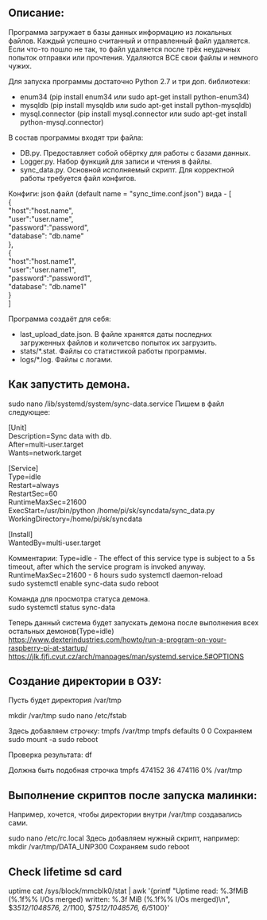 Описание:
-----------------------
Программа загружает в базы данных информацию из локальных файлов. Каждый успешно считанный и отправленный файл удаляется. 
Если что-то пошло не так, то файл удаляется после трёх неудачных попыток отправки или прочтения. Удаляются ВСЕ свои файлы и немного чужих.

Для запуска программы достаточно Python 2.7 и три доп. библиотеки:
- enum34 (pip install enum34 или sudo apt-get install python-enum34)
- mysqldb (pip install mysqldb или sudo apt-get install python-mysqldb)
- mysql.connector (pip install mysql.connector или sudo apt-get install python-mysql.connector)

В состав программы входят три файла:
- DB.py. 			Предоставляет собой обёртку для работы с базами данных.
- Logger.py. 		Набор функций для записи и чтения в файлы.
- sync_data.py.		Основной исполняемый скрипт. Для корректной работы требуется файл конфигов.

Конфиги:
json файл (default name = "sync_time.conf.json") вида - 
[    
  {  
    "host":"host.name",  
    "user":"user.name",  
    "password":"password",  
    "database": "db.name"  
  },  
  {  
    "host":"host.name1",  
    "user":"user.name1",  
    "password":"password1",  
    "database": "db.name1"  
  }  
]

Программа создаёт для себя:
- last_upload_date.json.		В файле хранятся даты последних загруженных файлов и количетсво попыток их загрузить.
- stats/*.stat.					Файлы со статистикой работы программы.
- logs/*.log.					Файлы с логами.


Как запустить демона.  
----------------------------------------
sudo nano /lib/systemd/system/sync-data.service
Пишем в файл следующее:
  
[Unit]  
Description=Sync data with db.  
After=multi-user.target  
Wants=network.target  
  
[Service]  
Type=idle  
Restart=always   
RestartSec=60  
RuntimeMaxSec=21600  
ExecStart=/usr/bin/python /home/pi/sk/syncdata/sync_data.py  
WorkingDirectory=/home/pi/sk/syncdata  
  
[Install]  
WantedBy=multi-user.target   
  
  
Комментарии:
Type=idle - The effect of this service type is subject to a 5s timeout, after which the service program is invoked anyway.
RuntimeMaxSec=21600 - 6 hours
sudo systemctl daemon-reload  
sudo systemctl enable sync-data
sudo reboot  
  
Команда для просмотра статуса демона.  
sudo systemctl status sync-data

Теперь данный система будет запускать демона после выполнения всех остальных демонов(Type=idle)  
https://www.dexterindustries.com/howto/run-a-program-on-your-raspberry-pi-at-startup/  
https://jlk.fjfi.cvut.cz/arch/manpages/man/systemd.service.5#OPTIONS  


Создание директории в ОЗУ:
------------------------------------------------------------------
Пусть будет директория /var/tmp

mkdir /var/tmp
sudo nano /etc/fstab

Здесь добавляем строчку:
tmpfs /var/tmp tmpfs defaults 0 0
Сохраняем
sudo mount -a
sudo reboot

Проверка результата:
df

Должна быть подобная строчка
tmpfs   474152   36   474116   0%   /var/tmp


Выполнение скриптов после запуска малинки:
-----------------------------------------------------------------
Например, хочется, чтобы директории внутри /var/tmp создавались сами.

sudo nano /etc/rc.local
Здесь добавляем нужный скрипт, например:
mkdir /var/tmp/DATA_UNP300
Сохраняем
sudo reboot


Check lifetime sd card
----------------------
uptime
cat /sys/block/mmcblk0/stat | awk '{printf "Uptime read: %.3fMiB (%.1f%% I/Os merged) written: %.3f MiB (%.1f%% I/Os merged)\n", $3*512/1048576, $2/$1*100, $7*512/1048576, $6/$5*100}'
